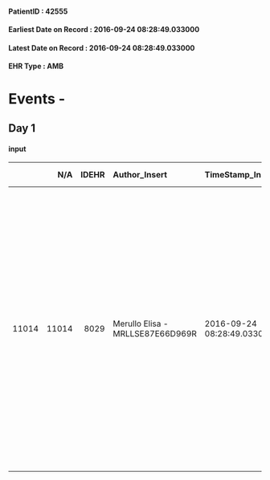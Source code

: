 
#### PatientID : 42555
#### Earliest Date on Record : 2016-09-24 08:28:49.033000
#### Latest Date on Record : 2016-09-24 08:28:49.033000
#### EHR Type : AMB

# Events - 

## Day 1

#### input
|       |    N/A |   IDEHR | Author_Insert                    | TimeStamp_Insert           | EHRType   |   PatientID |   IDDigitalSignDocument | persone_vicine   |   Unnamed: 0_x.1 |   IDANAMNESI_SOCIALE | Patient   | FamigliaAltro   | Paziente_T   | FamigliaAltro_T   |   Non_Rilevabile_x.1 | Note_Non_Rilevabile_x.1   | opt_Problemi   | Note_I                                                                                                                                             | ds_note_timori                                                                                                                           | chk_contr_sintomi   | opt_paziente_a   | opt_famiglia_a   | opt_adeguatezza   | ds_note_ad                                                                              | opt_paziente_solo   | ds_note_con                                                                                                                                                                                                                                                                                 | opt_presente_assente   | Presenza_minori   | Caregiver_principale   | opt_capacita   | ds_familiari_coinv   | opt_necessario   | opt_presente   | opt_risorse_ec   | opt_paziente_psi   | opt_Ins_vol   | ds_note_prio                                                                                                                                                                                    | opt_paziente_ad   | opt_caregiver_ad   | opt_esenzione   | opt_inv_civile   |   ds_codice_es | Needs     | Domestic partnership   | Fragility   | opt_disponibilita_f   | opt_indennita_acc   | opt_legge   | opt_famiglia_psi   | opt_disponibilit_paz   |
|------:|-------:|--------:|:---------------------------------|:---------------------------|:----------|------------:|------------------------:|:-----------------|-----------------:|---------------------:|:----------|:----------------|:-------------|:------------------|---------------------:|:--------------------------|:---------------|:---------------------------------------------------------------------------------------------------------------------------------------------------|:-----------------------------------------------------------------------------------------------------------------------------------------|:--------------------|:-----------------|:-----------------|:------------------|:----------------------------------------------------------------------------------------|:--------------------|:--------------------------------------------------------------------------------------------------------------------------------------------------------------------------------------------------------------------------------------------------------------------------------------------|:-----------------------|:------------------|:-----------------------|:---------------|:---------------------|:-----------------|:---------------|:-----------------|:-------------------|:--------------|:------------------------------------------------------------------------------------------------------------------------------------------------------------------------------------------------|:------------------|:-------------------|:----------------|:-----------------|---------------:|:----------|:-----------------------|:------------|:----------------------|:--------------------|:------------|:-------------------|:-----------------------|
| 11014 |  11014 |    8029 | Merullo Elisa - MRLLSE87E66D969R | 2016-09-24 08:28:49.033000 | AMB       |       42555 |                  503002 | N/A              |             4218 |                 2733 | Si#1      | Si#1            | Si#1         | Si#1              |                    0 | NR                        | No#0           | Pz consapevole di tutto. La coniuge √® apparsa centrata e pi√π volte durante il colloquio ha chiesto che il marito possa venire a mancare in casa. | La coniuge teme che il marito possa soffrire, vorrebbe il controllo dei sintomi. Mi chiede per la sedazione: non vuole vederlo soffrire. | controllo sintomi#0 | Indefinite#2     | Congruenti#1     | Da valutare#2     | Chi gestisce il pz √® la sola coniuge. Non ci sono altre figure che possano integrarsi. | No#0                | Il pz vive con la coniuge. Pz ex imprenditore e proprietario di una ditta di prodotti chimici. Presenti due figli che stanno portando avanti l'azienda di famiglia ma con meno successo. Il figlio al momento poco presente a causa di un grosso problema di salute del figlio appena nato. | Presente#1             | No#0              | spouse                 | Adeguato#0     | sons                 | Si#1             | No#0           | Adeguate#1       | No#0               | No#0          | Il bisogno espresso √® a livello clinico. Coniuge consapevole della situazione e ferma nel gestire il marito a domicilio fino in fondo. Spiegata la nostra assistenza ed il setting domiciliare | Parziale#1        | Totale#2           | Si#1            | No#0             |             48 | Clinici#0 | Coniuge/Convivente#0   | nessuna#0   | Da verificare#2       | No#0                | No#0        | No#0               | Da verificare#2        |



